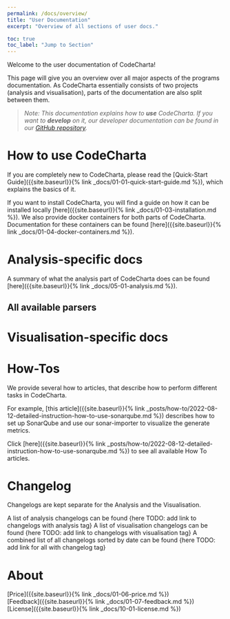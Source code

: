 ```yaml
---
permalink: /docs/overview/
title: "User Documentation"
excerpt: "Overview of all sections of user docs."

toc: true
toc_label: "Jump to Section"
---
```


Welcome to the user documentation of CodeCharta!

This page will give you an overview over all major aspects of the programs documentation.
As CodeCharta essentially consists of two projects (analysis and visualisation), parts of the documentation are also split between them.

> _Note: This documentation explains how to **use** CodeCharta. If you want to **develop** on it, our developer documentation can be found in our [GitHub repository](https://github.com/MaibornWolff/codecharta)._

# How to use CodeCharta

If you are completely new to CodeCharta, please read the [Quick-Start Guide]({{site.baseurl}}{% link _docs/01-01-quick-start-guide.md %}),
which explains the basics of it.

If you want to install CodeCharta, you will find a guide on how it can be installed locally [here]({{site.baseurl}}{% link _docs/01-03-installation.md %}).
We also provide docker containers for both parts of CodeCharta. Documentation for these containers can be found
[here]({{site.baseurl}}{% link _docs/01-04-docker-containers.md %}).

# Analysis-specific docs

A summary of what the analysis part of CodeCharta does can be found [here]({{site.baseurl}}{% link _docs/05-01-analysis.md %}).

## All available parsers

# Visualisation-specific docs

# How-Tos

We provide several how to articles, that describe how to perform different tasks in CodeCharta.

For example, [this article]({{site.baseurl}}{% link _posts/how-to/2022-08-12-detailed-instruction-how-to-use-sonarqube.md %}) describes how to set up SonarQube and use our
sonar-importer to visualize the generate metrics.

[//]: # "TODO: find out how to link the how to section"

Click [here]({{site.baseurl}}{% link _posts/how-to/2022-08-12-detailed-instruction-how-to-use-sonarqube.md %}) to see all available How To articles.

# Changelog

Changelogs are kept separate for the Analysis and the Visualisation.

A list of analysis changelogs can be found {here TODO: add link to changelogs with analysis tag}
A list of visualisation changelogs can be found {here TODO: add link to changelogs with visualisation tag}
A combined list of all changelogs sorted by date can be found {here TODO: add link for all with changelog tag}

# About

[Price]({{site.baseurl}}{% link _docs/01-06-price.md %})\
[Feedback]({{site.baseurl}}{% link _docs/01-07-feedback.md %})\
[License]({{site.baseurl}}{% link _docs/10-01-license.md %})
